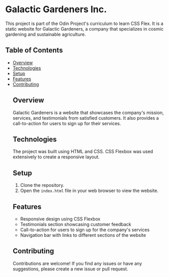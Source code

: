 <h1>Galactic Gardeners Inc.</h1>
<p>This project is part of the Odin Project's curriculum to learn CSS Flex. It is a static website for Galactic Gardeners, a company that specializes in cosmic gardening and sustainable agriculture.</p>
<h2>Table of Contents</h2>
<ul>
<li><a href="#overview">Overview</a></li>
<li><a href="#technologies">Technologies</a></li>
<li><a href="#setup">Setup</a></li>
<li><a href="#features">Features</a></li>
<li><a href="#contributing">Contributing</a></li>
<h2>Overview</h2>
<p>Galactic Gardeners is a website that showcases the company's mission, services, and testimonials from satisfied customers. It also provides a call-to-action for users to sign up for their services.</p>
<h2>Technologies</h2>
<p>The project was built using HTML and CSS. CSS Flexbox was used extensively to create a responsive layout.</p>
<h2>Setup</h2>
<ol>
<li>Clone the repository.</li>
<li>Open the <code>index.html</code> file in your web browser to view the website.</li>
</ol>
<h2>Features</h2>
<ul>
<li>Responsive design using CSS Flexbox</li>
<li>Testimonials section showcasing customer feedback</li>
<li>Call-to-action for users to sign up for the company's services</li>
<li>Navigation bar with links to different sections of the website</li>
</ul>
<h2>Contributing</h2>
<p>Contributions are welcome! If you find any issues or have any suggestions, please create a new issue or pull request.</p>

